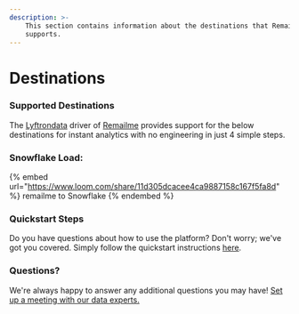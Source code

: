 ```yaml
---
description: >-
    This section contains information about the destinations that Remailme
    supports.
---
```


# Destinations

### Supported Destinations

The [Lyftrondata](https://www.lyftrondata.com/) driver of [Remailme](https://www.lyftrondata.com/integration/remailme/) provides support for the below destinations for instant analytics with no engineering in just 4 simple steps.

### Snowflake Load:

{% embed url="https://www.loom.com/share/11d305dcacee4ca9887158c167f5fa8d" %}
remailme to Snowflake
{% endembed %}

### Quickstart Steps

Do you have questions about how to use the platform? Don't worry; we've got you covered. Simply follow the quickstart instructions [here](../../../quickstart-steps.md).

### Questions? <a href="#questions" id="questions"></a>

We're always happy to answer any additional questions you may have! [Set up a meeting with our data experts.](https://www.lyftrondata.com/book-a-meeting/)
